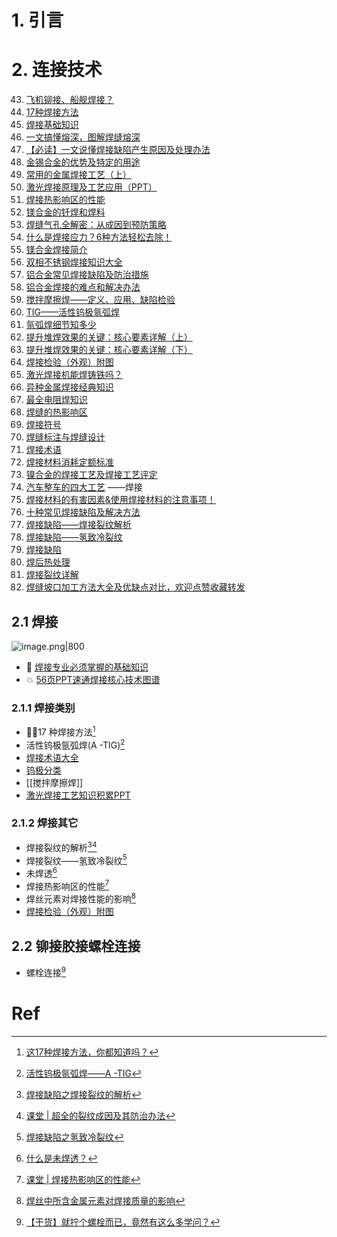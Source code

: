 # 1. 引言


# 2. 连接技术 
43. [飞机铆接、船舰焊接？](https://mp.weixin.qq.com/s/uuLctRcWzpfJktk5UX71bQ)
44. [17种焊接方法](https://mp.weixin.qq.com/s/7cxvkCbIUgmXkpPvWTl6qg)
45. [焊接基础知识](https://mp.weixin.qq.com/s/nmzlWsbnIFEh4j-GVJ0SeA)
46. [一文搞懂熔深，图解焊缝熔深](https://mp.weixin.qq.com/s/17kki-C1SWgpJ7aXWVLIiw)
47. [​【必读】一文说懂焊接缺陷产生原因及处理办法](https://mp.weixin.qq.com/s/r-Vsa2cqbuLpHbaeLqJX2Q)
48. [金锡合金的优势及特定的用途](https://mp.weixin.qq.com/s/B10Lyjr3ebgqDwFwHoC53w)
49. [常用的金属焊接工艺（上）](https://mp.weixin.qq.com/s/pQFwCu9c0Qf5jYBL1T0iFg)
50. [激光焊接原理及工艺应用（PPT）](https://mp.weixin.qq.com/s/7bjnbdA67UNRu7EJjPHeGw)
51. [焊接热影响区的性能](https://mp.weixin.qq.com/s/Xyi40hGgOiT_roPoafKLQQ)
52. [镁合金的钎焊和焊料](https://mp.weixin.qq.com/s/vJUHaa9rnwzx1JOcwC2NAg)
53. [焊缝气孔全解密：从成因到预防策略](https://mp.weixin.qq.com/s/oA0ShqefXF7FlL2qS-Tbmw)
54. [什么是焊接应力？6种方法轻松去除！](https://mp.weixin.qq.com/s/E_YWRGk3V5PQoA3v4nDDhA)
55. [镁合金焊接简介]( https://mp.weixin.qq.com/s/e5wWPQQ7aOi0BkLTFbgnPg )
56. [双相不锈钢焊接知识大全](https://mp.weixin.qq.com/s/ful0qCxzyx08k_pJoj90Sg)
57. [铝合金常见焊接缺陷及防治措施](https://mp.weixin.qq.com/s/HyP1IEXK5eemkT4XzbLePw)
58. [铝合金焊接的难点和解决办法](https://mp.weixin.qq.com/s/MGaVr9xskJDMBcQ42yI4YQ)
59. [搅拌摩擦焊——定义、应用、缺陷检验](https://mp.weixin.qq.com/s/17ALfCnibJ1KOuTTzwX3Qg)
60. [TIG——活性钨极氩弧焊](https://mp.weixin.qq.com/s/pECqhP_twVOlBTL2NoG2yA)
61. [氩弧焊细节知多少](https://mp.weixin.qq.com/s/2nSpnBGTONfdG_B-reaozA)
62. [提升堆焊效果的关键：核心要素详解（上）](https://mp.weixin.qq.com/s/ho_dHReBckImECGIxWWrRw) 
63. [提升堆焊效果的关键：核心要素详解（下）](https://mp.weixin.qq.com/s/Fq073zbDVzjhwoNPixyDrA)
64. [焊接检验（外观）附图](https://mp.weixin.qq.com/s/kuvp1F_tfJCtGCZHVLeq5Q)
65. [激光焊接机能焊铸铁吗？](https://mp.weixin.qq.com/s/nEATcAaxFIdjYCn9LVdruA)
66. [异种金属焊接经典知识](https://mp.weixin.qq.com/s/bvdY_7u6cTBN5eTXV9geRA)
67. [最全电阻焊知识](https://mp.weixin.qq.com/s/8AijLPeovDxm3qgWuhq1Ow)
68. [焊缝的热影响区](https://mp.weixin.qq.com/s/mTlM6WkeSQCDIvyA2SHUqg)
69. [焊接符号](https://mp.weixin.qq.com/s/UUF2MpO-xlWbykgMW2ixgw)
70. [焊缝标注与焊缝设计](https://mp.weixin.qq.com/s/13cYULZqBaaCIigPmH-CuA)
71. [焊接术语](https://mp.weixin.qq.com/s/LKgdzqsHhhZLj7TRwETG3A)
72. [焊接材料消耗定额标准](https://mp.weixin.qq.com/s/W5Shd8kf1v6ypjT0QWUXkA)
73. [镍合金的焊接工艺及焊接工艺评定](https://mp.weixin.qq.com/s/p830GOKNpVXPgY1hLH8bsw)
74. [汽车整车的四大工艺](https://mp.weixin.qq.com/s/vKENtqiHBjPDQaz5z2Rzkg) ——焊接
75. [焊接材料的有害因素&使用焊接材料的注意事项！](https://mp.weixin.qq.com/s/PPm9s-R4a1dePuIZ_k_u4A)
76. [十种常见焊接缺陷及解决方法]( https://mp.weixin.qq.com/s/TqnaE7yCFiKxjfMfsHOeDw )
77. [焊接缺陷——焊接裂纹解析](https://mp.weixin.qq.com/s/m7hq_XHeoHqnr7kGZE-k9A)
78. [焊接缺陷——氢致冷裂纹](https://mp.weixin.qq.com/s/YoxaBEMGNIqPPlbJ9Pz_Eg)
79. [焊接缺陷](https://mp.weixin.qq.com/s/ZIXMYrX8BhEt1oBBrZAQRQ)
80. [焊后热处理](https://mp.weixin.qq.com/s/xZD4DnEY3QwnYHtfc7dT8Q)
81. [焊接裂纹详解](https://mp.weixin.qq.com/s/ODT415uDr7HESuMUl-FLoA)
82. [焊缝坡口加工方法大全及优缺点对比，欢迎点赞收藏转发](https://mp.weixin.qq.com/s/7wRviiif-OxahVr493j2ag)
## 2.1 焊接 
![image.png|800](https://fig-1321973591.cos.ap-nanjing.myqcloud.com/20250322111218.png)

- 💢 [焊接专业必须掌握的基础知识](https://mp.weixin.qq.com/s/RGj6g9iP_aivEIZUdCuSXg)
- 💥 [56页PPT速通焊接核心技术图谱](https://mp.weixin.qq.com/s/KmSDV8YpVFS-fh2qCkjq0A) 
### 2.1.1 焊接类别 
- 🏳️‍🌈17 种焊接方法[^1]
- 活性钨极氩弧焊(A -TIG)[^2]
- [焊接术语大全](https://mp.weixin.qq.com/s/sp0hX9eELK3bmjBfjJUFWA)
- [钨极分类](https://mp.weixin.qq.com/s/UT4rPzskDSOm_303qQo_hA)
- [[搅拌摩擦焊]]
- [激光焊接工艺知识积累PPT](https://mp.weixin.qq.com/s/GMm4ODZwkpQWApAt1hM30w)
### 2.1.2 焊接其它 
- 焊接裂纹的解析[^3][^4]
- 焊接裂纹——氢致冷裂纹[^9]
- 未焊透[^5]
- 焊接热影响区的性能[^6]
- 焊丝元素对焊接性能的影响[^7]
- [焊接检验（外观）附图](https://mp.weixin.qq.com/s/UL0TGlC_HRdNSztSXTJDWw)
## 2.2 铆接胶接螺栓连接 
- 螺栓连接[^8]



# Ref 

[^1]: [这17种焊接方法，你都知道吗？](https://mp.weixin.qq.com/s/7cxvkCbIUgmXkpPvWTl6qg)
[^2]: [活性钨极氩弧焊——A -TIG](https://mp.weixin.qq.com/s/pECqhP_twVOlBTL2NoG2yA)
[^3]: [焊接缺陷之焊接裂纹的解析](https://mp.weixin.qq.com/s/m7hq_XHeoHqnr7kGZE-k9A)
[^4]: [课堂 | 超全的裂纹成因及其防治办法](https://mp.weixin.qq.com/s/aZazrcZdUvx3tZjRiaTf9Q)
[^5]: [​什么是未焊透？](https://mp.weixin.qq.com/s/suj0Im5YFnQrNnuUsbFMAw)

[^6]: [课堂 | 焊接热影响区的性能](https://mp.weixin.qq.com/s/TfR-IhyUUGicmVB8XAdsUw)
[^7]: [焊丝中所含金属元素对焊接质量的影响](https://mp.weixin.qq.com/s/6kO6Hnjh9fuRIEFkjlATjQ)
[^8]: [【干货】就拧个螺栓而已，竟然有这么多学问？](https://mp.weixin.qq.com/s/_lArTiMIObKtOfeMmwflPw)

[^9]: [焊接缺陷之氢致冷裂纹](https://mp.weixin.qq.com/s/YoxaBEMGNIqPPlbJ9Pz_Eg)
